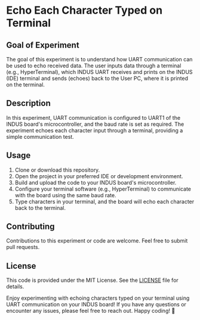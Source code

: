 # Echo Each Character Typed on Terminal

## Goal of Experiment

The goal of this experiment is to understand how UART communication can be used to echo received data. The user inputs data through a terminal (e.g., HyperTerminal), which INDUS UART receives and prints on the INDUS (IDE) terminal and sends (echoes) back to the User PC, where it is printed on the terminal.

## Description

In this experiment, UART communication is configured to UART1 of the INDUS board's microcontroller, and the baud rate is set as required. The experiment echoes each character input through a terminal, providing a simple communication test.

## Usage

1. Clone or download this repository.
2. Open the project in your preferred IDE or development environment.
3. Build and upload the code to your INDUS board's microcontroller.
4. Configure your terminal software (e.g., HyperTerminal) to communicate with the board using the same baud rate.
5. Type characters in your terminal, and the board will echo each character back to the terminal.

## Contributing

Contributions to this experiment or code are welcome. Feel free to submit pull requests.

## License

This code is provided under the MIT License. See the [LICENSE](LICENSE) file for details.


Enjoy experimenting with echoing characters typed on your terminal using UART communication on your INDUS board! If you have any questions or encounter any issues, please feel free to reach out. Happy coding! 🚀
